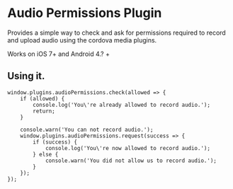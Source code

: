 # Audio Permissions Plugin

Provides a simple way to check and ask for permissions required to record and upload audio using the cordova media plugins.

Works on iOS 7+ and Android 4.? +

## Using it.

    window.plugins.audioPermissions.check(allowed => {
        if (allowed) {
            console.log('You\'re already allowed to record audio.');
            return;
        }

        console.warn('You can not record audio.');
        window.plugins.audioPermissions.request(success => {
            if (success) {
                console.log('You\'re now allowed to record audio.');
            } else {
                console.warn('You did not allow us to record audio.');
            }
        });
    });

